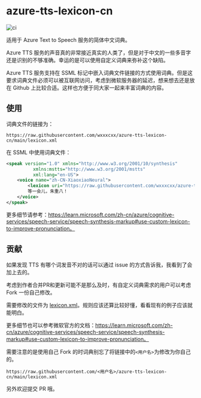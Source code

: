 # azure-tts-lexicon-cn

![ci](https://github.com/wxxxcxx/azure-tts-lexicon-cn/actions/workflows/ci.yaml/badge.svg)

适用于 Azure Text to Speech 服务的简体中文词典。

Azure TTS 服务的声音真的非常接近真实的人类了，但是对于中文的一些多音字还是识别的不够准确。幸运的是可以使用自定义词典来弥补这个缺陷。

Azure TTS 服务支持在 SSML 标记中嵌入词典文件链接的方式使用词典。但是这要求词典文件必须可以被互联网访问，考虑到微软服务器的延迟，想来想去还是放在 Github 上比较合适。这样也方便于同大家一起来丰富词典的内容。

## 使用

词典文件的链接为：
```
https://raw.githubusercontent.com/wxxxcxx/azure-tts-lexicon-cn/main/lexicon.xml
```

在 SSML 中使用词典文件：
``` xml
<speak version="1.0" xmlns="http://www.w3.org/2001/10/synthesis"
          xmlns:mstts="http://www.w3.org/2001/mstts"
          xml:lang="en-US">
    <voice name="zh-CN-XiaoxiaoNeural">
        <lexicon uri="https://raw.githubusercontent.com/wxxxcxx/azure-tts-lexicon-cn/main/lexicon.xml"/>
        等一会儿，朱重八！
    </voice>
</speak>
```

更多细节请参考：https://learn.microsoft.com/zh-cn/azure/cognitive-services/speech-service/speech-synthesis-markup#use-custom-lexicon-to-improve-pronunciation。


## 贡献

如果发现 TTS 有哪个词发音不对的话可以通过 issue 的方式告诉我，我看到了会加上去的。

考虑到作者合并PR和更新可能不是那么及时，有自定义词典需求的用户可以考虑 Fork 一份自己修改。

需要修改的文件为 [lexicon.xml](lexicon.xml)。规则应该还算比较好懂，看看现有的例子应该就能明白。

更多细节也可以参考微软官方的文档：https://learn.microsoft.com/zh-cn/azure/cognitive-services/speech-service/speech-synthesis-markup#use-custom-lexicon-to-improve-pronunciation。

需要注意的是使用自己 Fork 的时词典别忘了将链接中的`<用户名>`为修改为你自己的。
```
https://raw.githubusercontent.com/<用户名>/azure-tts-lexicon-cn/main/lexicon.xml
```

另外欢迎提交 PR 哦。

